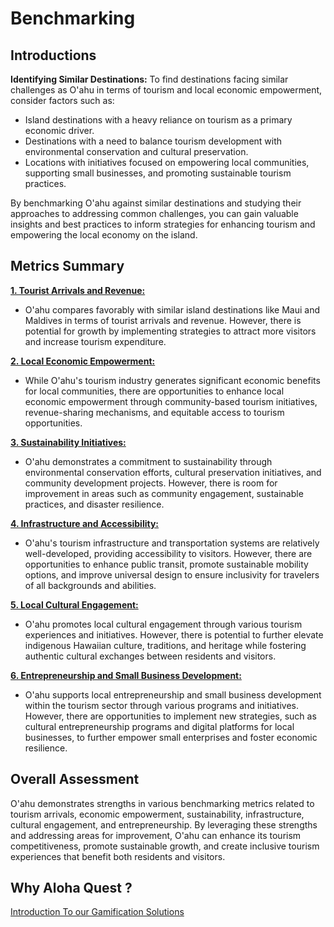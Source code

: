 # Benchmarking

## Introductions

**Identifying Similar Destinations:**
To find destinations facing similar challenges as O'ahu in terms of tourism and local economic empowerment, consider factors such as:

- Island destinations with a heavy reliance on tourism as a primary economic driver.
- Destinations with a need to balance tourism development with environmental conservation and cultural preservation.
- Locations with initiatives focused on empowering local communities, supporting small businesses, and promoting sustainable tourism practices.

By benchmarking O'ahu against similar destinations and studying their approaches to addressing common challenges, you can gain valuable insights and best practices to inform strategies for enhancing tourism and empowering the local economy on the island.

## Metrics Summary

**[1. Tourist Arrivals and Revenue:](./1_Tourist%20Arrivals%20and%20Revenue.md)**

- O'ahu compares favorably with similar island destinations like Maui and Maldives in terms of tourist arrivals and revenue. However, there is potential for growth by implementing strategies to attract more visitors and increase tourism expenditure.

**[2. Local Economic Empowerment:](./2_Local%20Economic%20Empowerment.md)**

- While O'ahu's tourism industry generates significant economic benefits for local communities, there are opportunities to enhance local economic empowerment through community-based tourism initiatives, revenue-sharing mechanisms, and equitable access to tourism opportunities.

**[3. Sustainability Initiatives:](./3_Sustainability%20Initiatives.md)**

- O'ahu demonstrates a commitment to sustainability through environmental conservation efforts, cultural preservation initiatives, and community development projects. However, there is room for improvement in areas such as community engagement, sustainable practices, and disaster resilience.

**[4. Infrastructure and Accessibility:](./4_Infrastructure%20and%20Accessibility.md)**

- O'ahu's tourism infrastructure and transportation systems are relatively well-developed, providing accessibility to visitors. However, there are opportunities to enhance public transit, promote sustainable mobility options, and improve universal design to ensure inclusivity for travelers of all backgrounds and abilities.

**[5. Local Cultural Engagement:](./5_Local%20Cultural%20Engagement.md)**

- O'ahu promotes local cultural engagement through various tourism experiences and initiatives. However, there is potential to further elevate indigenous Hawaiian culture, traditions, and heritage while fostering authentic cultural exchanges between residents and visitors.

**[6. Entrepreneurship and Small Business Development:](./6_Small%20Business%20Development.md)**

- O'ahu supports local entrepreneurship and small business development within the tourism sector through various programs and initiatives. However, there are opportunities to implement new strategies, such as cultural entrepreneurship programs and digital platforms for local businesses, to further empower small enterprises and foster economic resilience.

## Overall Assessment

O'ahu demonstrates strengths in various benchmarking metrics related to tourism arrivals, economic empowerment, sustainability, infrastructure, cultural engagement, and entrepreneurship. By leveraging these strengths and addressing areas for improvement, O'ahu can enhance its tourism competitiveness, promote sustainable growth, and create inclusive tourism experiences that benefit both residents and visitors.

## Why Aloha Quest ?

[Introduction To our Gamification Solutions](./7_Why_Aloha_Quest.md)

